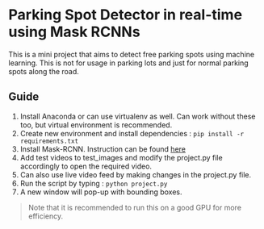 # Parking Spot Detector in real-time using Mask RCNNs

This is a mini project that aims to detect free parking spots using machine learning. This is not for usage in parking lots and just for normal parking spots along the road. 

## Guide
1. Install Anaconda or can use virtualenv as well. Can work without these too, but virtual environment is recommended.
2. Create new environment and install dependencies : ``` pip install -r requirements.txt ```
3. Install Mask-RCNN. Instruction can be found [here](https://github.com/matterport/Mask_RCNN)
4. Add test videos to test_images and modify the project.py file accordingly to open the required video.
5. Can also use live video feed by making changes in the project.py file.
6. Run the script by typing : ``` python project.py ```
7. A new window will pop-up with bounding boxes.

> Note that it is recommended to run this on a good GPU for more efficiency.
